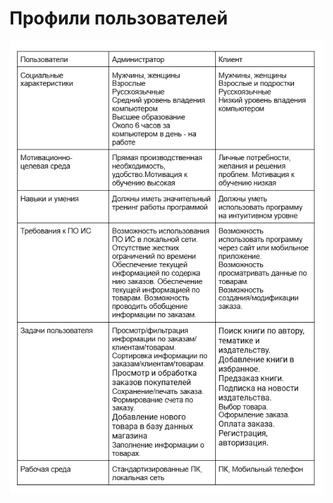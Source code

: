 # Профили пользователей

![Профили пользователей](https://github.com/fpmi-hci-2025/project12b-aquarius/blob/pages/img/%D0%9F%D1%80%D0%BE%D1%84%D0%B8%D0%BB%D0%B8%D0%9F%D0%BE%D0%BB%D1%8C%D0%B7%D0%BE%D0%B2%D0%B0%D1%82%D0%B5%D0%BB%D0%B5%D0%B9.png?raw=true)
